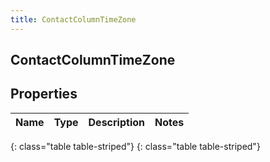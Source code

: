 ```yaml
---
title: ContactColumnTimeZone
---
```

## ContactColumnTimeZone


## Properties

| Name | Type | Description | Notes |
| ------------ | ------------- | ------------- | ------------- |
{: class="table table-striped"}
{: class="table table-striped"}


